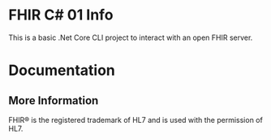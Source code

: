 # FHIR C# 01 Info

This is a basic .Net Core CLI project to interact with an open FHIR server.

# Documentation


## More Information

FHIR&reg; is the registered trademark of HL7 and is used with the permission of HL7. 
